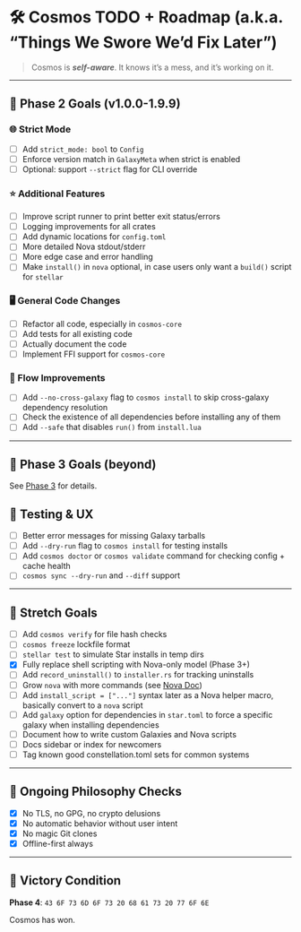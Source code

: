 # 🛠️ Cosmos TODO + Roadmap (a.k.a. “Things We Swore We’d Fix Later”)

> Cosmos is ***self-aware***. It knows it’s a mess, and it’s working on it.

---

## 🚧 Phase 2 Goals (v1.0.0-1.9.9)

### 🌐 Strict Mode
- [ ] Add `strict_mode: bool` to `Config`
- [ ] Enforce version match in `GalaxyMeta` when strict is enabled
- [ ] Optional: support `--strict` flag for CLI override

### ⭐ Additional Features
- [ ] Improve script runner to print better exit status/errors
- [ ] Logging improvements for all crates
- [ ] Add dynamic locations for `config.toml`
- [ ] More detailed Nova stdout/stderr
- [ ] More edge case and error handling
- [ ] Make `install()` in `nova` optional, in case users only want a `build()` script for `stellar`

### 🖥️ General Code Changes
- [ ] Refactor all code, especially in `cosmos-core`
- [ ] Add tests for all existing code
- [ ] Actually document the code
- [ ] Implement FFI support for `cosmos-core`

### 🔄 Flow Improvements
- [ ] Add `--no-cross-galaxy` flag to `cosmos install` to skip cross-galaxy dependency resolution
- [ ] Check the existence of all dependencies before installing any of them
- [ ] Add `--safe` that disables `run()` from `install.lua`

---

## 🚀 Phase 3 Goals (beyond)
See [Phase 3](https://github.com/cosmospkg/cosmos-docs/tree/main/docs/12-Phase-3.md) for details.

## 🧪 Testing & UX

- [ ] Better error messages for missing Galaxy tarballs
- [ ] Add `--dry-run` flag to `cosmos install` for testing installs
- [ ] Add `cosmos doctor` or `cosmos validate` command for checking config + cache health
- [ ] `cosmos sync --dry-run` and `--diff` support

---

## 🧼 Stretch Goals

- [ ] Add `cosmos verify` for file hash checks
- [ ] `cosmos freeze` lockfile format
- [ ] `stellar test` to simulate Star installs in temp dirs
- [X] Fully replace shell scripting with Nova-only model (Phase 3+)
- [ ] Add `record_uninstall()` to `installer.rs` for tracking uninstalls
- [ ] Grow `nova` with more commands (see [Nova Doc](https://github.com/cosmospkg/cosmos-docs/tree/main/docs/10-Nova.md))
- [ ] Add `install_script = ["..."]` syntax later as a Nova helper macro, basically convert to a `nova` script
- [ ] Add `galaxy` option for dependencies in `star.toml` to force a specific galaxy when installing dependencies
- [ ] Document how to write custom Galaxies and Nova scripts
- [ ] Docs sidebar or index for newcomers
- [ ] Tag known good constellation.toml sets for common systems

---

## 🤖 Ongoing Philosophy Checks

- [x] No TLS, no GPG, no crypto delusions
- [x] No automatic behavior without user intent
- [x] No magic Git clones
- [x] Offline-first always

---

## 🏁 Victory Condition

**Phase 4**: `43 6F 73 6D 6F 73 20 68 61 73 20 77 6F 6E`

Cosmos has won.
